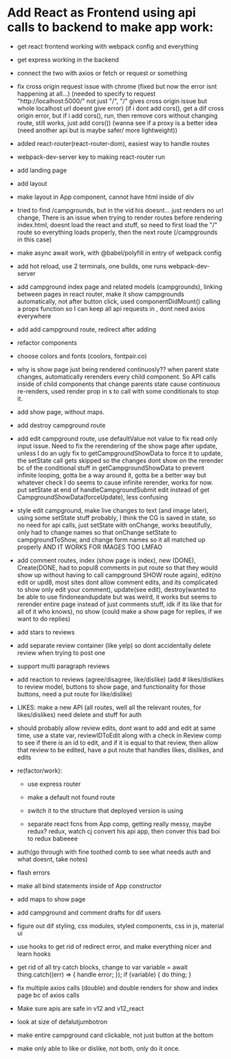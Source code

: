 # Add React as Frontend using api calls to backend to make app work:

- get react frontend working with webpack config and everything
- get express working in the backend
- connect the two with axios or fetch or request or something
- fix cross origin request issue with chrome (fixed but now the error isnt happening at all...) (needed to specify to request "http://localhost:5000/" not just "/", "/" gives cross origin issue but whole localhost url doesnt give error) (if i dont add cors(), get a dif cross origin error, but if i add cors(), run, then remove cors without changing route, still works, just add cors()) (wanna see if a proxy is a better idea (need another api but is maybe safer/ more lightweight))
- added react-router(react-router-dom), easiest way to handle routes
- webpack-dev-server key to making react-router run
- add landing page
- add layout
- make layout in App component, cannot have html inside of div
- tried to find /campgrounds, but in the vid his doesnt... just renders no url change, There is an issue when trying to render routes before rendering index.html, doesnt load the react and stuff, so need to first load the "/" route so everything loads properly, then the next route (/campgrounds in this case)
- make async await work, with @babel/polyfill in entry of webpack config
- add hot reload, use 2 terminals, one builds, one runs webpack-dev-server
- add campground index page and related models (campgrounds), linking between pages in react router, make it show campgrounds automatically, not after button click, used componentDidMount() calling a props function so I can keep all api requests in <App />, dont need axios everywhere
- add add campground route, redirect after adding
- refactor components
- choose colors and fonts (coolors, fontpair.co)
- why is show page just being rendered continuosly?? when parent state changes, automatically rerenders every child component. So API calls inside of child components that change parents state cause continuous re-renders, used render prop in <Route />s to call with some conditionals to stop it.
- add show page, without maps.
- add destroy campground route
- add edit campground route, use defaultValue not value to fix read only input issue. Need to fix the rerendering of the show page after update, unless I do an ugly fix to getCampgroundShowData to force it to update, the setState call gets skipped so the changes dont show on the rerender bc of the conditional stuff in getCampgroundShowData to prevent infinite looping, gotta be a way around it, gotta be a better way but whatever check I do seems to cause infinite rerender, works for now. put setState at end of handleCampgroundSubmit edit instead of get CampgroundShowData(forceUpdate), less confusing
- style edit campground, make live changes to text (and image later), using some setState stuff probably, I think the CG is saved in state, so no need for api calls, just setState with onChange, works beautifully, only had to change names so that onChange setState to campgroundToShow, and change form names so it all matched up properly AND IT WORKS FOR IMAGES TOO LMFAO
- add comment routes, index (show page is index), new (DONE), Create(DONE, had to popul8 comments in put route so that they would show up without having to call campground SHOW route again), edit(no edit or upd8, most sites dont allow comment edits, and its complicated to show only edit your comment), update(see edit), destroy(wanted to be able to use findoneandupdate but was weird, it works but seems to rerender entire page instead of just comments stuff, idk if its like that for all of it who knows), no show (could make a show page for replies, if we want to do replies)
- add stars to reviews
- add separate review container (like yelp) so dont 
accidentally delete review when trying to post one
- support multi paragraph reviews
- add reaction to reviews (agree/disagree, like/dislike) (add # likes/dislikes to review model, buttons to show page, and functionality for those buttons, need a put route for like/dislike)
- LIKES: make a new API (all routes, well all the relevant routes, for likes/dislikes) need delete and stuff for auth
- should probably allow review edits, dont want to add and edit at same time, use a state var, reviewIDToEdit along with a check in Review comp to see if there is an id to edit, and if it is equal to that review, then allow that review to be edited, have a put route that handles likes, dislikes, and edits

- re(factor/work):
  - use express router
  - make a default not found route
  
  - switch it to the structure that deployed version is using
  - separate react fcns from App comp, getting really messy, maybe redux? redux, watch cj convert his api app, then conver this bad boi to redux babeeee





- auth(go through with fine toothed comb to see what needs auth and what doesnt, take notes)
- flash errors
- make all bind statements inside of App constructor
- add maps to show page
- add campground and comment drafts for dif users
- figure out dif styling, css modules, styled components, css in js, material ui
- use hooks to get rid of redirect error, and make everything nicer and learn hooks
- get rid of all try catch blocks, change to 
    var variable = await thing.catch((err) => {
      handle error;
    });
    if (variable) {
      do thing;
    }
- fix multiple axios calls (double) and double renders for show and index page bc of axios calls
- Make sure apis are safe in v12 and v12_react
- look at size of defalutjumbotron
- make entire campground card clickable, not just button at the bottom
- make only able to like or dislike, not both, only do it once.



